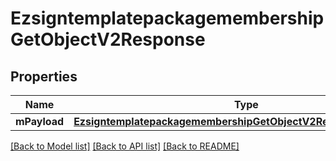 # EzsigntemplatepackagemembershipGetObjectV2Response

## Properties
Name | Type | Description | Notes
------------ | ------------- | ------------- | -------------
**mPayload** | [**EzsigntemplatepackagemembershipGetObjectV2ResponseMPayload***](EzsigntemplatepackagemembershipGetObjectV2ResponseMPayload.md) |  | 

[[Back to Model list]](../README.md#documentation-for-models) [[Back to API list]](../README.md#documentation-for-api-endpoints) [[Back to README]](../README.md)


